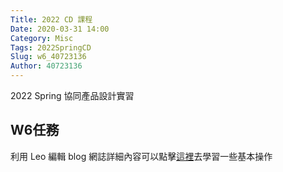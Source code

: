 ```yaml
---
Title: 2022 CD 課程
Date: 2020-03-31 14:00
Category: Misc
Tags: 2022SpringCD
Slug: w6_40723136
Author: 40723136
---
```


2022 Spring 協同產品設計實習

<!-- PELICAN_END_SUMMARY -->

W6任務
----
利用 Leo 編輯 blog 網誌詳細內容可以點擊[這裡]去學習一些基本操作

[這裡]:https://mde.tw/cd2022_guide/content/w6%20%E4%BB%BB%E5%8B%99.html


